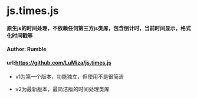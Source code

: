 # js.times.js
#### 原生js的时间处理，不依赖任何第三方js类库，包含倒计时，当前时间显示，格式化时间戳等
#### Author: Rumble
#### url:https://github.com/LuMiza/js.times.js

* v1为第一个版本，功能独立，但使用不是很简洁

* v2为最新版本，最简洁版的时间处理类库